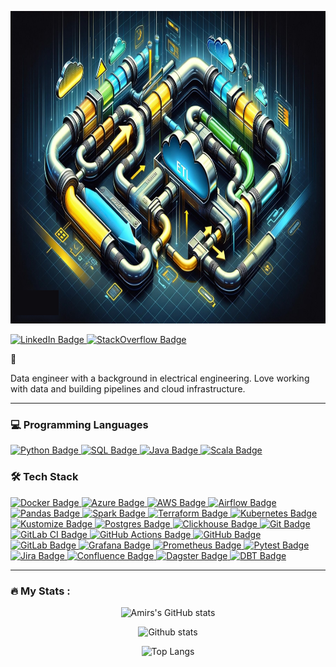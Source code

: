 
<p align="center">
<img src="image_delta_pipeline_cloud.png?raw=true" width="900" height="500">
</p>


<div id="badges">
    <!-- LinkedIn -->
    <a href="https://www.linkedin.com/in/amirhossein-nazary/">
        <img src="https://img.shields.io/badge/LinkedIn-blue?style=for-the-badge&logo=linkedin&logoColor=white" alt="LinkedIn Badge"/>
    </a>
    <!-- stackoverflow -->
    <a href="https://stackoverflow.com/users/18032364/amirhossein-nazary">
        <img src="https://img.shields.io/badge/StackOverflow-orange?style=for-the-badge&logo=stackoverflow&logoColor=white" alt="StackOverflow Badge"/>
    </a>
</div>

:wave:

Data engineer with a background in electrical engineering. Love working with data and building pipelines and cloud infrastructure.


<!-- I'm a data engineer with a background in electrical engineering. I have always been interested in the intersection of technology and data and have worked on projects in these areas throughout my career.

As a data engineer, I have had the opportunity to work on a variety of projects, including building data pipelines, optimizing data storage and retrieval, collaborating of machine learning models development, and creating unit tests, all in cloud environments. -->

---

### :computer: Programming Languages
<div>
    <!-- Python -->
    <a href="https://www.linkedin.com/in/amirhossein-nazary/details/skills/">
        <img src="https://img.shields.io/badge/python-3776AB?style=for-the-badge&logo=python&logoColor=white" alt="Python Badge"/>
    </a>
    <!-- SQL -->
    <a>
        <a href="https://www.linkedin.com/in/amirhossein-nazary/details/skills/">
        <img src="https://img.shields.io/badge/SQL-4479A1?style=for-the-badge&logo=amazon-dynamodb&logoColor=white" alt="SQL Badge"/>
    </a>
    <!-- Java -->
    <a href="https://www.linkedin.com/in/amirhossein-nazary/details/skills/">
        <img src="https://img.shields.io/badge/java-007396?style=for-the-badge&logo=java&logoColor=white" alt="Java Badge"/>
    </a>
    <!-- Scala -->
    <a href="https://www.linkedin.com/in/amirhossein-nazary/details/skills/">
        <img src="https://img.shields.io/badge/scala-DC322F?style=for-the-badge&logo=scala&logoColor=white" alt="Scala Badge"/>
    </a> 
</div>

### :hammer_and_wrench: Tech Stack

<div>
    <!-- Docker -->
    <a>
        <a href="https://www.linkedin.com/in/amirhossein-nazary/details/skills/">
        <img src="https://img.shields.io/badge/docker-2496ED?style=for-the-badge&logo=docker&logoColor=white" alt="Docker Badge"/>
    </a>
    <!-- azure -->
    <a href="https://www.linkedin.com/in/amirhossein-nazary/details/skills/">
        <img src="https://img.shields.io/badge/azure-0089D6?style=for-the-badge&logo=microsoft-azure&logoColor=white" alt="Azure Badge"/>
    </a>
    <!-- aws -->
    <a>
    <a href="https://www.linkedin.com/in/amirhossein-nazary/details/skills/">
        <img src="https://img.shields.io/badge/aws-232F3E?style=for-the-badge&logo=amazon-aws&logoColor=white" alt="AWS Badge"/>
    </a>
    <!-- airflow -->
    <a>
    <a href="https://www.linkedin.com/in/amirhossein-nazary/details/skills/">
        <img src="https://img.shields.io/badge/airflow-017CEE?style=for-the-badge&logo=apache-airflow&logoColor=white" alt="Airflow Badge"/>
    </a>
    <!-- Pandas -->
    <a>
        <a href="https://www.linkedin.com/in/amirhossein-nazary/details/skills/">
        <img src="https://img.shields.io/badge/pandas-150458?style=for-the-badge&logo=pandas&logoColor=white" alt="Pandas Badge"/>
    </a>
    <!-- spark -->
    <a>
        <a href="https://www.linkedin.com/in/amirhossein-nazary/details/skills/">
        <img src="https://img.shields.io/badge/spark-E25A1C?style=for-the-badge&logo=apache-spark&logoColor=white" alt="Spark Badge"/>
    </a>
    <!-- Terraform -->
    <a>
        <a href="https://www.linkedin.com/in/amirhossein-nazary/details/skills/">
        <img src="https://img.shields.io/badge/terraform-623CE4?style=for-the-badge&logo=terraform&logoColor=white" alt="Terraform Badge"/>
    </a>
    <!-- kubernetes -->
    <a>
        <a href="https://www.linkedin.com/in/amirhossein-nazary/details/skills/">
        <img src="https://img.shields.io/badge/kubernetes-326CE5?style=for-the-badge&logo=kubernetes&logoColor=white" alt="Kubernetes Badge"/>
    </a>
    <!-- kustomize -->
    <a>
        <a href="https://www.linkedin.com/in/amirhossein-nazary/details/skills/">
        <img src="https://img.shields.io/badge/kustomize-326CE5?style=for-the-badge&logo=kubernetes&logoColor=white" alt="Kustomize Badge"/>
    </a>
    <a>
    <!-- postgres -->
        <a href="https://www.linkedin.com/in/amirhossein-nazary/details/skills/">
        <img src="https://img.shields.io/badge/postgres-4169E1?style=for-the-badge&logo=postgresql&logoColor=white" alt="Postgres Badge"/>
    </a>
    <!-- clckhouse -->
    <a>
        <a href="https://www.linkedin.com/in/amirhossein-nazary/details/skills/">
        <img src="https://img.shields.io/badge/clickhouse-FF0000?style=for-the-badge&logo=clickhouse&logoColor=white" alt="Clickhouse Badge"/>
    </a>
    <a>
        <a href="https://www.linkedin.com/in/amirhossein-nazary/details/skills/">
    </a>
        <a href="https://www.linkedin.com/in/amirhossein-nazary/details/skills/">
        <img src="https://img.shields.io/badge/git-F05032?style=for-the-badge&logo=git&logoColor=white" alt="Git Badge"/>
    <!--  GitLab CI -->
    </a>
        <a href="https://www.linkedin.com/in/amirhossein-nazary/details/skills/">
        <img src="https://img.shields.io/badge/gitlab CI-330F63?style=for-the-badge&logo=gitlab&logoColor=white" alt="GitLab CI Badge"/>
    </a>
    <!--  GitHub Actions -->
        <a href="https://www.linkedin.com/in/amirhossein-nazary/details/skills/">
        <img src="https://img.shields.io/badge/github actions-2088FF?style=for-the-badge&logo=github-actions&logoColor=white" alt="GitHub Actions Badge"/>
    </a>
    <!-- GitHub -->
    <a href="https://www.linkedin.com/in/amirhossein-nazary/details/skills/">
        <img src="https://img.shields.io/badge/github-181717?style=for-the-badge&logo=github&logoColor=white" alt="GitHub Badge"/>
    </a>
    <!-- GitLab -->
    <a href="https://www.linkedin.com/in/amirhossein-nazary/details/skills/">
        <img src="https://img.shields.io/badge/gitlab-FCA121?style=for-the-badge&logo=gitlab&logoColor=white" alt="GitLab Badge"/>
    </a>
    <!-- grafana -->
    <a>
        <a href="https://www.linkedin.com/in/amirhossein-nazary/details/skills/">
        <img src="https://img.shields.io/badge/grafana-F46800?style=for-the-badge&logo=grafana&logoColor=white" alt="Grafana Badge"/>
    </a>
    <!-- prometheus -->
    <a>
        <a href="https://www.linkedin.com/in/amirhossein-nazary/details/skills/">
        <img src="https://img.shields.io/badge/prometheus-E6522C?style=for-the-badge&logo=prometheus&logoColor=white" alt="Prometheus Badge"/>
    </a>
    <!-- Pytest -->
    <a>
        <a href="https://www.linkedin.com/in/amirhossein-nazary/details/skills/">
        <img src="https://img.shields.io/badge/pytest-0A9EDC?style=for-the-badge&logo=pytest&logoColor=white" alt="Pytest Badge"/>
    </a>
    <!-- jira -->
    <a>
        <a href="https://www.linkedin.com/in/amirhossein-nazary/details/skills/">
        <img src="https://img.shields.io/badge/jira-0052CC?style=for-the-badge&logo=jira&logoColor=white" alt="Jira Badge"/>
    </a>
    <!-- confluence -->
    <a>
        <a href="https://www.linkedin.com/in/amirhossein-nazary/details/skills/">
        <img src="https://img.shields.io/badge/confluence-172B4D?style=for-the-badge&logo=confluence&logoColor=white" alt="Confluence Badge"/>
    </a>
    <!-- dagster -->
    <a>
        <a href="https://www.linkedin.com/in/amirhossein-nazary/details/skills/">
        <img src="https://img.shields.io/badge/dagster-2A7ED0?style=for-the-badge&logo=dagster&logoColor=white" alt="Dagster Badge"/>
    </a>
    <!-- dbt -->
    <a>
        <a href="https://www.linkedin.com/in/amirhossein-nazary/details/skills/">
        <img src="https://img.shields.io/badge/dbt-FF6600?style=for-the-badge&logo=dbt&logoColor=white" alt="DBT Badge"/>
    </a>
</div>

<!-- ### :books: Libraries & Frameworks
<div>   
    <a>
    <a href="https://www.linkedin.com/in/amirhossein-nazary/details/skills/">
        <img src="https://img.shields.io/badge/python pandas-150458?style=for-the-badge&logo=pandas&logoColor=white" alt="Pandas Badge"/>
    </a>
    <a>
    <a href="https://www.linkedin.com/in/amirhossein-nazary/details/skills/">
        <img src="https://img.shields.io/badge/python boto3-569A31?style=for-the-badge&logo=amazon-aws&logoColor=white" alt="Boto3 Badge"/>
    </a>
    <a>
    <a href="https://www.linkedin.com/in/amirhossein-nazary/details/skills/">
        <img src="https://img.shields.io/badge/python numpy-013243?style=for-the-badge&logo=numpy&logoColor=white" alt="Numpy Badge"/>
    </a>
    <a>
    <a href="https://www.linkedin.com/in/amirhossein-nazary/details/skills/">
        <img src="https://img.shields.io/badge/python sqlalchemy-003B57?style=for-the-badge&logo=postgresql&logoColor=white" alt="SQLAlchemy Badge"/>
    </a>
    <a>
    <a href="https://www.linkedin.com/in/amirhossein-nazary/details/skills/">
        <img src="https://img.shields.io/badge/python sqlite3-003B57?style=for-the-badge&logo=sqlite&logoColor=white" alt="SQLite3 Badge"/>
    </a>

<div> -->

<!-- ### :pencil2: IDEs
<div>
    <a href="https://www.linkedin.com/in/amirhossein-nazary/details/skills/">
        <img src="https://img.shields.io/badge/visual%20studio%20code-007ACC?style=for-the-badge&logo=visual-studio-code&logoColor=white" alt="VSCode Badge"/>
    </a>
    <a href="https://www.linkedin.com/in/amirhossein-nazary/details/skills/">
        <img src="https://img.shields.io/badge/pycharm-000000?style=for-the-badge&logo=pycharm&logoColor=white" alt="PyCharm Badge"/>
    </a>
    <a href="https://www.linkedin.com/in/amirhossein-nazary/details/skills/">
        <img src="https://img.shields.io/badge/jupyter-F37626?style=for-the-badge&logo=jupyter&logoColor=white" alt="Jupyter Badge"/>
    </a>
    <a href="https://www.linkedin.com/in/amirhossein-nazary/details/skills/">
        <img src="https://img.shields.io/badge/anaconda-44A833?style=for-the-badge&logo=anaconda&logoColor=white" alt="Anaconda Badge"/>
    </a>
    <a href="https://www.linkedin.com/in/amirhossein-nazary/details/skills/">
        <img src="https://img.shields.io/badge/eclipse IDE-2C2255?style=for-the-badge&logo=eclipse-ide&logoColor=white" alt="Eclipse Badge"/>
    </a>
</div> -->

---

### :fire: My Stats :

<p align="center">
  <img src="http://github-readme-streak-stats.herokuapp.com?user=ahnazary&theme=dark&background=000000" alt="Amirs's GitHub stats" />

</p>

<p align="center">
  <img src="https://github-readme-stats.vercel.app/api?username=ahnazary&show_icons=true&theme=vision-friendly-dark" alt="Github stats" />

</p>

<p align="center">
  <img src="https://github-readme-stats.vercel.app/api/top-langs/?username=ahnazary&layout=compact&theme=vision-friendly-dark" alt="Top Langs" />

</p>
  